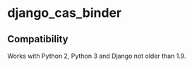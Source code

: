 # django_cas_binder

## Compatibility

Works with Python 2, Python 3 and Django not older than 1.9.
